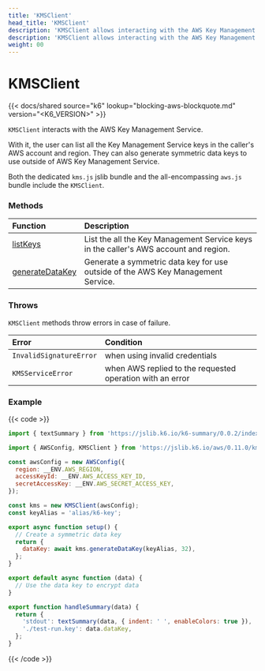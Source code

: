 ```yaml
---
title: 'KMSClient'
head_title: 'KMSClient'
description: 'KMSClient allows interacting with the AWS Key Management Service'
description: 'KMSClient allows interacting with the AWS Key Management Service'
weight: 00
---
```


# KMSClient

{{< docs/shared source="k6" lookup="blocking-aws-blockquote.md" version="<K6_VERSION>" >}}

`KMSClient` interacts with the AWS Key Management Service.

With it, the user can list all the Key Management Service keys in the caller's AWS account and region. They can also generate symmetric data keys to use outside of AWS Key Management Service.

Both the dedicated `kms.js` jslib bundle and the all-encompassing `aws.js` bundle include the `KMSClient`.

### Methods

| Function                                                                                                       | Description                                                                          |
| :------------------------------------------------------------------------------------------------------------- | :----------------------------------------------------------------------------------- |
| [listKeys](https://grafana.com/docs/k6/<K6_VERSION>/javascript-api/jslib/aws/kmsclient/listkeys)               | List the all the Key Management Service keys in the caller's AWS account and region. |
| [generateDataKey](https://grafana.com/docs/k6/<K6_VERSION>/javascript-api/jslib/aws/kmsclient/generatedatakey) | Generate a symmetric data key for use outside of the AWS Key Management Service.     |

### Throws

`KMSClient` methods throw errors in case of failure.

| Error                   | Condition                                                 |
| :---------------------- | :-------------------------------------------------------- |
| `InvalidSignatureError` | when using invalid credentials                            |
| `KMSServiceError`       | when AWS replied to the requested operation with an error |

### Example

{{< code >}}

```javascript
import { textSummary } from 'https://jslib.k6.io/k6-summary/0.0.2/index.js';

import { AWSConfig, KMSClient } from 'https://jslib.k6.io/aws/0.11.0/kms.js';

const awsConfig = new AWSConfig({
  region: __ENV.AWS_REGION,
  accessKeyId: __ENV.AWS_ACCESS_KEY_ID,
  secretAccessKey: __ENV.AWS_SECRET_ACCESS_KEY,
});

const kms = new KMSClient(awsConfig);
const keyAlias = 'alias/k6-key';

export async function setup() {
  // Create a symmetric data key
  return {
    dataKey: await kms.generateDataKey(keyAlias, 32),
  };
}

export default async function (data) {
  // Use the data key to encrypt data
}

export function handleSummary(data) {
  return {
    'stdout': textSummary(data, { indent: ' ', enableColors: true }),
    './test-run.key': data.dataKey,
  };
}
```

{{< /code >}}
